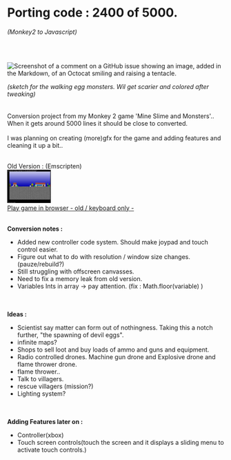 # Porting code : 2400 of 5000.
*(Monkey2 to Javascript)*

<br><br>

![Screenshot of a comment on a GitHub issue showing an image, added in the Markdown, of an Octocat smiling and raising a tentacle.](https://cromdesi.home.xs4all.nl/images/linking/gif/dogsketch.gif)



*(sketch for the walking egg monsters. Wil get scarier and colored after tweaking)*
<br>
<br>
<br>
Conversion project from my Monkey 2 game 'Mine Slime and Monsters'..
<br>
When it gets around 5000 lines it should be close to converted.
<br>
<br>
I was planning on creating (more)gfx for the game and adding features and cleaning it up a bit..
<br>
    
<br>Old Version : (Emscripten)<br>
<img src="Media/oldversion.jpg" width="20%"></img><br>
[Play game in browser - old / keyboard only -](https://cromdesi.home.xs4all.nl/emscripten/monstermineslime/Untitled1.html)
<br><br>



**Conversion notes :**
* Added new controller code system. Should make joypad and touch control easier.
* Figure out what to do with resolution / window size changes.(pauze/rebuild?)
* Still struggling with offscreen canvasses.
* Need to fix a memory leak from old version.
* Variables Ints in array -> pay attention. (fix : Math.floor(variable) )


 <br><br>
**Ideas :**
* Scientist say matter can form out of nothingness. Taking this a notch further, "the spawning of devil eggs".
* infinite maps?
* Shops to sell loot and buy loads of ammo and guns and equipment.
* Radio controlled drones. Machine gun drone and Explosive drone and flame thrower drone.
* flame thrower..
* Talk to villagers.
* rescue villagers (mission?)
* Lighting system?

<br><br>
**Adding Features later on :**
* Controller(xbox)
* Touch screen controls(touch the screen and it displays a sliding menu to activate touch controls.)
